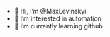 - 👋 Hi, I’m @MaxLevinskyi
- 👀 I’m interested in automation
- 🌱 I’m currently learning github

<!---
MaxLevinskyi/MaxLevinskyi is a ✨ special ✨ repository because its `README.md` (this file) appears on your GitHub profile.
You can click the Preview link to take a look at your changes.
--->
